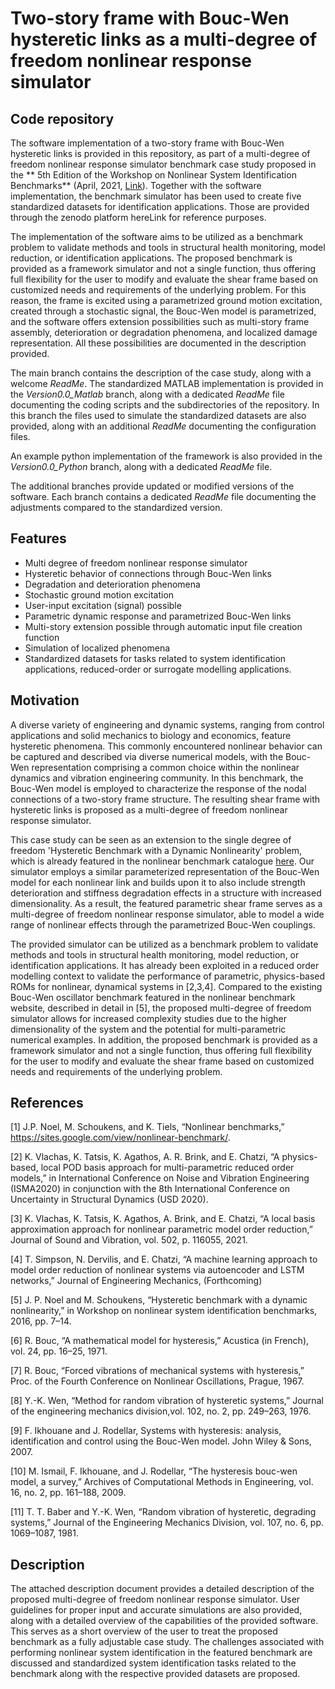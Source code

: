 # Two-story frame with Bouc-Wen hysteretic links as a multi-degree of freedom nonlinear response simulator

## Code repository
The software implementation of a two-story frame with Bouc-Wen hysteretic links is provided in this repository, as part of a multi-degree of freedom nonlinear response simulator benchmark case study proposed in the ** 5th Edition of the Workshop on Nonlinear System Identification Benchmarks** (April, 2021, [Link](https://sites.google.com/view/nonlinear-benchmark/benchmarks)). Together with the software implementation, the benchmark simulator has been used to create five standardized datasets for identification applications. Those are provided through the zenodo platform hereLink for reference purposes.

The implementation of the software aims to be utilized as a benchmark problem to validate methods and tools in structural health monitoring, model reduction, or identification applications. The proposed benchmark is provided as a framework simulator and not a single function, thus offering full flexibility for the user to modify and evaluate the shear frame based on customized needs and requirements of the underlying problem. For this reason, the frame is excited using a parametrized ground motion excitation, created through a stochastic signal, the Bouc-Wen model is parametrized, and the software offers extension possibilities such as multi-story frame assembly, deterioration or degradation phenomena, and localized damage representation. All these possibilities are documented in the description provided. 

The main branch contains the description of the case study, along with a welcome *ReadMe*.
The standardized MATLAB implementation is provided in the *Version0.0_Matlab* branch, along with a dedicated *ReadMe* file documenting the coding scripts and the subdirectories of the repository. In this branch the files used to simulate the standardized datasets are also provided, along with an additional *ReadMe* documenting the configuration files.

An example python implementation of the framework is also provided in the *Version0.0_Python* branch, along with a dedicated *ReadMe* file.

The additional branches provide updated or modified versions of the software. Each branch contains a dedicated *ReadMe* file documenting the adjustments compared to the standardized version.

## Features

* Multi degree of freedom nonlinear response simulator
* Hysteretic behavior of connections through Bouc-Wen links
* Degradation and deterioration phenomena
* Stochastic ground motion excitation
* User-input excitation (signal) possible
* Parametric dynamic response and parametrized Bouc-Wen links
* Multi-story extension possible through automatic input file creation function  
* Simulation of localized phenomena
* Standardized datasets for tasks related to system identification applications, reduced-order or surrogate modelling applications.

## Motivation
A diverse variety of engineering and dynamic systems, ranging from control applications and solid mechanics to biology and economics, feature hysteretic phenomena. This commonly encountered nonlinear behavior can be captured and described via diverse numerical models, with the Bouc-Wen representation comprising a common choice within the nonlinear dynamics and vibration engineering community. In this benchmark, the Bouc-Wen model is employed to characterize the response of the nodal connections of a two-story frame structure. The resulting shear frame with hysteretic links is proposed as a multi-degree of freedom nonlinear response simulator.

This case study can be seen as an extension to the single degree of freedom 'Hysteretic Benchmark with a Dynamic Nonlinearity' problem, which is already featured in the nonlinear benchmark catalogue [here](https://sites.google.com/view/nonlinear-benchmark/). Our simulator employs a similar parameterized representation of the Bouc-Wen model for each nonlinear link and builds upon it to also include strength deterioration and stiffness degradation effects in a structure with increased dimensionality. As a result, the featured parametric shear frame serves as a multi-degree of freedom nonlinear response simulator, able to model a wide range of nonlinear effects through the parametrized Bouc-Wen couplings.

The provided simulator can be utilized as a benchmark problem to validate methods and tools in structural health monitoring, model reduction, or identification applications. It has already been exploited in a reduced order modelling context to validate the performance of parametric, physics-based ROMs for nonlinear, dynamical systems in [2,3,4]. 
Compared to the existing Bouc-Wen oscillator benchmark featured in the nonlinear benchmark website, described in detail in [5], the proposed multi-degree of freedom simulator allows for increased complexity studies due to the higher dimensionality of the system and the potential for multi-parametric numerical examples. In addition, the proposed benchmark is provided as a framework simulator and not a single function, thus offering full flexibility for the user to modify and evaluate the shear frame based on customized needs and requirements of the underlying problem.

## References
[1] J.P. Noel, M. Schoukens, and K. Tiels, “Nonlinear benchmarks,” https://sites.google.com/view/nonlinear-benchmark/.

[2] K. Vlachas, K. Tatsis, K. Agathos, A. R. Brink, and E. Chatzi, “A physics-based, local POD basis approach for multi-parametric reduced order models,” in International Conference on Noise and Vibration Engineering (ISMA2020) in conjunction with the 8th International Conference on Uncertainty in Structural Dynamics (USD 2020).

[3] K. Vlachas, K. Tatsis, K. Agathos, A. Brink, and E. Chatzi, “A local basis approximation approach for nonlinear parametric model order reduction,” Journal of Sound and Vibration, vol. 502, p. 116055, 2021.

[4]  T. Simpson,  N. Dervilis,  and E. Chatzi,  “A machine learning approach to model order reduction of nonlinear systems via autoencoder and LSTM networks,” Journal of Engineering Mechanics, (Forthcoming)

[5] J. P. Noel and M. Schoukens, “Hysteretic benchmark with a dynamic nonlinearity,” in Workshop on nonlinear system identification benchmarks, 2016, pp. 7–14.

[6] R. Bouc, “A mathematical model for hysteresis,” Acustica (in French), vol. 24, pp. 16–25, 1971.

[7] R. Bouc, “Forced vibrations of mechanical systems with hysteresis,” Proc. of the Fourth Conference on Nonlinear Oscillations, Prague, 1967.

[8] Y.-K. Wen, “Method for random vibration of hysteretic systems,” Journal of the engineering mechanics division,vol. 102, no. 2, pp. 249–263, 1976.

[9] F. Ikhouane and J. Rodellar, Systems with hysteresis: analysis, identification and control using the Bouc-Wen model.    John Wiley & Sons, 2007.

[10] M. Ismail, F. Ikhouane, and J. Rodellar, “The hysteresis bouc-wen model, a survey,” Archives of Computational Methods in Engineering, vol. 16, no. 2, pp. 161–188, 2009.

[11] T. T. Baber and Y.-K. Wen, “Random vibration of hysteretic, degrading systems,” Journal of the Engineering Mechanics Division, vol. 107, no. 6, pp. 1069–1087, 1981.

## Description
The attached description document provides a detailed description of the proposed multi-degree of freedom nonlinear response simulator. User guidelines for proper input and accurate simulations are also provided, along with a detailed overview of the capabilities of the provided software. This serves as a short overview of the user to treat the proposed benchmark as a fully adjustable case study. The challenges associated with performing nonlinear system identification in the featured benchmark are discussed and standardized system identification tasks related to the benchmark along with the respective provided datasets are proposed. 

 
